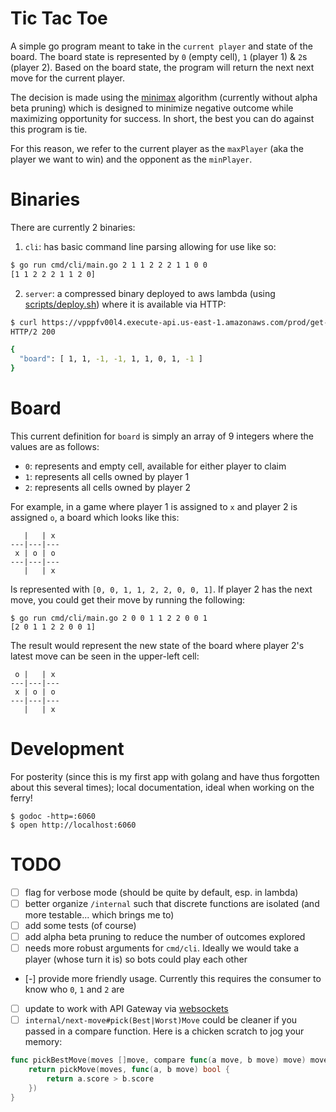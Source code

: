 # Tic Tac Toe

A simple go program meant to take in the `current player` and state of the board. The board state is represented by `0` (empty cell), `1` (player 1) & `2`s (player 2). Based on the board state, the program will return the next next move for the current player.

The decision is made using the [minimax](https://en.wikipedia.org/wiki/Minimax) algorithm (currently without alpha beta pruning) which is designed to minimize negative outcome while maximizing opportunity for success. In short, the best you can do against this program is tie.

For this reason, we refer to the current player as the `maxPlayer` (aka the player we want to win) and the opponent as the `minPlayer`.

# Binaries

There are currently 2 binaries:
1. `cli`: has basic command line parsing allowing for use like so:

```bash
$ go run cmd/cli/main.go 2 1 1 2 2 2 1 1 0 0
[1 1 2 2 2 1 1 2 0]
```

2. `server`: a compressed binary deployed to aws lambda (using [scripts/deploy.sh](src/github.com/younker/tic-tac-toe/scripts/deploy.sh)) where it is available via HTTP:

```bash
$ curl https://vpppfv00l4.execute-api.us-east-1.amazonaws.com/prod/get-move -X POST -d '{"player": 1, board":[1, 1, -1, 1, 1, 1, 0, 0, -1 ]}'
HTTP/2 200

{
  "board": [ 1, 1, -1, -1, 1, 1, 0, 1, -1 ]
}
```

# Board

This current definition for `board` is simply an array of 9 integers where the values are as follows:
- `0`: represents and empty cell, available for either player to claim
- `1`: represents all cells owned by player 1
- `2`: represents all cells owned by player 2

For example, in a game where player 1 is assigned to `x` and player 2 is assigned `o`, a board which looks like this:
```
   |   | x
---|---|---
 x | o | o
---|---|---
   |   | x
```

Is represented with `[0, 0, 1, 1, 2, 2, 0, 0, 1]`. If player 2 has the next move, you could get their move by running the following:

```
$ go run cmd/cli/main.go 2 0 0 1 1 2 2 0 0 1
[2 0 1 1 2 2 0 0 1]
```

The result would represent the new state of the board where player 2's latest move can be seen in the upper-left cell:
```
 o |   | x
---|---|---
 x | o | o
---|---|---
   |   | x
```

# Development

For posterity (since this is my first app with golang and have thus forgotten about this several times); local documentation, ideal when working on the ferry!

```
$ godoc -http=:6060
$ open http://localhost:6060
```

# TODO
- [ ] flag for verbose mode (should be quite by default, esp. in lambda)
- [ ] better organize `/internal` such that discrete functions are isolated (and more testable... which brings me to)
- [ ] add some tests (of course)
- [ ] add alpha beta pruning to reduce the number of outcomes explored
- [ ] needs more robust arguments for `cmd/cli`. Ideally we would take a player (whose turn it is) so bots could play each other
- [-] provide more friendly usage. Currently this requires the consumer to know who `0`, `1` and `2` are
- [ ] update to work with API Gateway via [websockets](https://www.youtube.com/watch?v=3SCdzzD0PdQ)
- [ ] `internal/next-move#pick(Best|Worst)Move` could be cleaner if you passed in a compare function. Here is a chicken scratch to jog your memory:

```go
func pickBestMove(moves []move, compare func(a move, b move) move) move {
    return pickMove(moves, func(a, b move) bool {
        return a.score > b.score
    })
}
```
